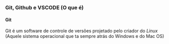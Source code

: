 ### Git, Github e VSCODE (O que é)

#### Git
Git é um software de controle de versões projetado pelo criador do *Linux* (Aquele sistema operacional que ta sempre atrás do Windows e do Mac OS)

